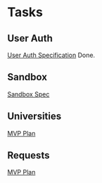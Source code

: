 # Tasks

## User Auth
[User Auth Specification](tasks/AUTH.md)
Done.

## Sandbox
[Sandbox Spec](tasks/SANDBOX.md)

## Universities
  [MVP Plan](tasks/UNIVERSITIES.md)

## Requests
  [MVP Plan](tasks/REQUESTS.md)

